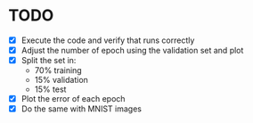 # TODO #

- [X] Execute the code and verify that runs correctly
- [X] Adjust the number of epoch using the validation set and plot
- [X] Split the set in:
  - 70% training
  - 15% validation
  - 15% test
- [X] Plot the error of each epoch
- [X] Do the same with MNIST images

